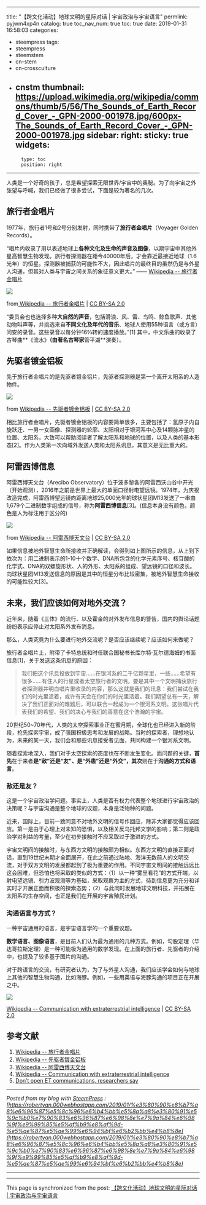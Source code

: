 
---
title: "【跨文化活动】地球文明的星际对话 | 宇宙政治与宇宙语言"
permlink: pyjwm4xp4n
catalog: true
toc_nav_num: true
toc: true
date: 2019-01-31 16:58:03
categories:
- steempress
tags:
- steempress
- steemstem
- cn-stem
- cn-crossculture
- cnstm
thumbnail: https://upload.wikimedia.org/wikipedia/commons/thumb/5/56/The_Sounds_of_Earth_Record_Cover_-_GPN-2000-001978.jpg/600px-The_Sounds_of_Earth_Record_Cover_-_GPN-2000-001978.jpg
sidebar:
    right:
        sticky: true
widgets:
    -
        type: toc
        position: right
---


人类是一个好奇的孩子，总是希望探索无限世界/宇宙中的奥秘。为了向宇宙之外张望与呼喊，我们已经做了很多尝试，下面是较为著名的几次。

## 旅行者金唱片[](#lv-hang-zhe-jin-chang-pian)

1977年，旅行者1号和2号分别发射，同时携带了**旅行者金唱片**（Voyager Golden Records）。

“唱片内收录了用以表述地球上**各种文化及生命的声音及图像**，以期宇宙中其他外星高智慧生物发现。旅行者探测器在距今40000年后，才会靠近最接近地球（1.6光年）的恒星。探测器被捕获的可能性不大，因此唱片的最终目的虽然仍是与外星人沟通，但其对人类与宇宙之间关系的象征意义更大。” —— [Wikipedia -- 旅行者金唱片](https://zh.wikipedia.org/wiki/%E6%97%85%E8%A1%8C%E8%80%85%E9%87%91%E5%94%B1%E7%89%87)

![](https://upload.wikimedia.org/wikipedia/commons/thumb/5/56/The_Sounds_of_Earth_Record_Cover_-_GPN-2000-001978.jpg/600px-The_Sounds_of_Earth_Record_Cover_-_GPN-2000-001978.jpg)

from[ ](https://busy.org/exit?url=https%3A%2F%2Fzh.wikipedia.org%2Fwiki%2F%25E5%25A2%25A8%25E5%25AD%2590_(%25E4%25B9%25A6))[Wikipedia -- 旅行者金唱片](https://zh.wikipedia.org/wiki/%E6%97%85%E8%A1%8C%E8%80%85%E9%87%91%E5%94%B1%E7%89%87) | [CC BY-SA 2.0](https://busy.org/exit?url=https%3A%2F%2Fcreativecommons.org%2Flicenses%2Fby-sa%2F2.0)

“委员会也也选择多种**大自然的声音**，包括滑浪、风、雷、鸟鸣、鲸鱼歌声、其他动物叫声等，并挑选来自**不同文化及年代的音乐**、地球人使用55种语言（或方言）问安的录音。这些录音以每分钟16⅔转的速度播放。”[1] 其中，中文乐曲的收录了古琴曲**《流水》**（由著名古琴家**管平湖**演奏）。

## 先驱者镀金铝板[](#xian-qu-zhe-du-jin-lv-ban)

先于旅行者金唱片的是先驱者镀金铝片，先驱者探测器是第一个离开太阳系的人造物件。

![](https://upload.wikimedia.org/wikipedia/commons/thumb/0/0e/PPlaqueLarge.png/500px-PPlaqueLarge.png)

from [Wikipedia -- 先驱者镀金铝板](https://zh.wikipedia.org/wiki/%E5%85%88%E9%A9%85%E8%80%85%E9%8D%8D%E9%87%91%E9%8B%81%E6%9D%BF) | [CC BY-SA 2.0](https://busy.org/exit?url=https%3A%2F%2Fcreativecommons.org%2Flicenses%2Fby-sa%2F2.0)

相比旅行者金唱片，先驱者镀金铝板的内容要简单很多，主要包括了：氢原子内自旋跃迁、一男一女画像、探测器的轮廓、太阳相对于银河系中心及14颗脉冲星的位置、太阳系，大致可以帮助阅读者了解太阳系和地球的位置，以及人类的基本形态[2]。作为人类第一次向域外发送人类和太阳系讯息，其意义是无比重大的。

## 阿雷西博信息[](#e-lei-xi-bo-xin-xi)

阿雷西博天文台（Arecibo Observatory）位于波多黎各的阿雷西沃山谷中开光（开始观测），2016年之前是世界上最大的单面口径射电望远镜。1974年，为庆祝改造完成，阿雷西博望远镜向距离地球25,000光年的球状星团M13发送了一串由1,679个二进制数字组成的信号，称为**阿雷西博信息**[3]。(信息本身没有颜色，颜色是人为标注用于区分的)

![](https://upload.wikimedia.org/wikipedia/commons/thumb/2/23/Arecibo_message.png/300px-Arecibo_message.png)

from [Wikipedia -- 阿雷西博天文台](https://zh.wikipedia.org/wiki/%E9%98%BF%E9%9B%B7%E8%A5%BF%E5%8D%9A%E5%A4%A9%E6%96%87%E5%8F%B0) | [CC BY-SA 2.0](https://busy.org/exit?url=https%3A%2F%2Fcreativecommons.org%2Flicenses%2Fby-sa%2F2.0)

如果信息被地外智慧生命所接收并正确解读，会得到如上图所示的信息，从上到下依次为：用二进制表示的1-10十个数字、DNA所包含的化学元素序号、核苷酸的化学式、DNA的双螺旋形状、人的外形、太阳系的组成、望远镜的口径和波长。向球状星团M13发送信息的原因是其中的恒星分布比较密集，被地外智慧生命接收的可能性较大[3]。

## 未来，我们应该如何对地外交流？[](#wei-lai-wo-men-ying-gai-ru-he-dui-di-wai-jiao-liu)

近年来，随着《三体》的流行、以及霍金的对外发布信息的警告，国内的舆论话题纷纷表示应停止对太阳系外发布消息。

那么，人类究竟为什么要进行地外交流呢？是否应该继续呢？应该如何来做呢？

旅行者金唱片上，附带了卡特总统和时任联合国秘书长库尔特·瓦尔德海姆的书面信息[1]，关于发送这条讯息的原因：

> 我们把这个讯息投放到宇宙……在银河系的二千亿颗星里，一些……希望有很多……有住人的行星或者太空旅行者的文明。要是其中一个文明捕获旅行者探测器并明白唱片里收录的内容，那么这就是我们的讯息：我们尝试在我们的时光里活着，或许有天会在你们的时光里活着。我们期望总有一天，解决了我们正面对的难题后，可以联合一起成为一个银河系文明。这张唱片代表我们的希望、我们的决心与我们的善意在这个浩瀚的宇宙。

20世纪50~70年代，人类的太空探索事业正在蜜月期，全球化也已经进入新的阶段，抢先探索宇宙，成了强国积极思考和发展的战略。当时的探索者，理想地认为，未来的某一天，我们会和那些讯息接受者见面，共同构建一个银河系文明。

随着探索地深入，我们对于太空探索的态度也在不断发生变化。而问题的关键，**首先**在于来者**是“敌”还是“友”、是“外患”还是“外交”，其次**则在于**沟通的方式和语言**。

### 敌还是友？[](#di-hai-shi-you)

这是一个宇宙政治学问题。事实上，人类是否有权力代表整个地球进行宇宙政治的决策呢？与宇宙沟通是整个地球的议题，本身是泛物种的问题。

近来，国际上，目前一致同意不对地外文明的信号作回应，除非大家都觉得应该回应。第一是由于心理上对未知的恐惧，以及相关反乌托邦文学的影响；第二则是政治学对利益的考量，至少在初步接触时不应采取过于激进的方式。

宇宙文明间的接触时，与东西方文明的接触颇为相似。东西方文明的直接正面对话，直到19世纪末期才全面展开，在此之前通过陆地、海洋无数前人的文明交流，对于双方文明的发展都起到了极为重要的作用。不同宇宙文明间的接触远远比这会困难，但恐怕也将采取的类似的方式：（1）以一种“雾里看花”的方式开端，以射电望远镜、引力波观测等为基础，采取观察为主的方式，待到信息更为充分和详实时才开展正面而积极的探索态势；（2）与此同时发展地球文明科技，并拓展在太阳系的生存空间，也正是我们在开展的宇宙殖民计划。

### 沟通语言与方式？[](#gou-tong-yu-yan-yu-fang-shi)

一种宇宙通用的语言，是宇宙语言学的一个重要议题。

**数学语言、图像语言**，是目前人们认为最为通用的几种方式。例如，勾股定理（毕达哥拉斯定理）是一种可能极为通用的数学发现。在上面的旅行者、先驱者的介绍中，也提及了较多基于图片的沟通。

对于跨语言的交流，有研究者认为，为了与外星人沟通，我们应该学会如何与地球上其他的智慧生物沟通，比如海豚。例如，一些用英语与海豚沟通的项目正在开展之中。

![](https://upload.wikimedia.org/wikipedia/commons/thumb/d/d2/Pythagorean.svg/440px-Pythagorean.svg.png)

[Wikipedia -- Communication with extraterrestrial intelligence](https://en.wikipedia.org/wiki/Communication_with_extraterrestrial_intelligence) | [CC BY-SA 2.0](https://busy.org/exit?url=https%3A%2F%2Fcreativecommons.org%2Flicenses%2Fby-sa%2F2.0)

## 参考文献[](#can-kao-wen-xian)

1. [Wikipedia -- 旅行者金唱片](https://zh.wikipedia.org/wiki/%E6%97%85%E8%A1%8C%E8%80%85%E9%87%91%E5%94%B1%E7%89%87)
1. [Wikipedia -- 先驱者镀金铝板](https://zh.wikipedia.org/wiki/%E5%85%88%E9%A9%85%E8%80%85%E9%8D%8D%E9%87%91%E9%8B%81%E6%9D%BF)
1. [Wikipedia -- 阿雷西博天文台](https://zh.wikipedia.org/wiki/%E9%98%BF%E9%9B%B7%E8%A5%BF%E5%8D%9A%E5%A4%A9%E6%96%87%E5%8F%B0)
1. [Wikipedia -- Communication with extraterrestrial intelligence](https://en.wikipedia.org/wiki/Communication_with_extraterrestrial_intelligence)
1. [Don’t open ET communications, researchers say](https://cosmosmagazine.com/space/don-t-open-et-communications-researchers-say)

---

_Posted from my blog with [SteemPress](https://wordpress.org/plugins/steempress/) : [https://robertyan.000webhostapp.com/2019/01/%e3%80%90%e8%b7%a8%e6%96%87%e5%8c%96%e6%b4%bb%e5%8a%a8%e3%80%91%e5%9c%b0%e7%90%83%e6%96%87%e6%98%8e%e7%9a%84%e6%98%9f%e9%99%85%e5%af%b9%e8%af%9d-%e5%ae%87%e5%ae%99%e6%94%bf%e6%b2%bb%e4%b8%8e](https://robertyan.000webhostapp.com/2019/01/%e3%80%90%e8%b7%a8%e6%96%87%e5%8c%96%e6%b4%bb%e5%8a%a8%e3%80%91%e5%9c%b0%e7%90%83%e6%96%87%e6%98%8e%e7%9a%84%e6%98%9f%e9%99%85%e5%af%b9%e8%af%9d-%e5%ae%87%e5%ae%99%e6%94%bf%e6%b2%bb%e4%b8%8e)_

---

- - -

This page is synchronized from the post: [【跨文化活动】地球文明的星际对话 | 宇宙政治与宇宙语言](https://steemit.com/@robertyan/pyjwm4xp4n)
